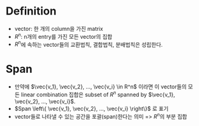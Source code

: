 # Definition
* vector: 한 개의 column을 가진 matrix
* $R^n$: n개의 entry를 가진 모든 vector의 집합
* $R^n$에 속하는 vector들의 교환법칙, 결합법칙, 분배법칙은 성립한다.

# Span
* 만약에 $\vec{v_1}, \vec{v_2}, ..., \vec{v_i} \in R^n$ 이라면 이 vector들의 모든 linear combination 집합은 subset of $R^n$ spanned by $\vec{v_1}, \vec{v_2}, ..., \vec{v_i}$.
* $Span \left\{ \vec{v_1}, \vec{v_2}, ..., \vec{v_i} \right\}$ 로 표기
* vector들로 나타낼 수 있는 공간을 포괄(span)한다는 의미 => $R^n$의 부분 집합
